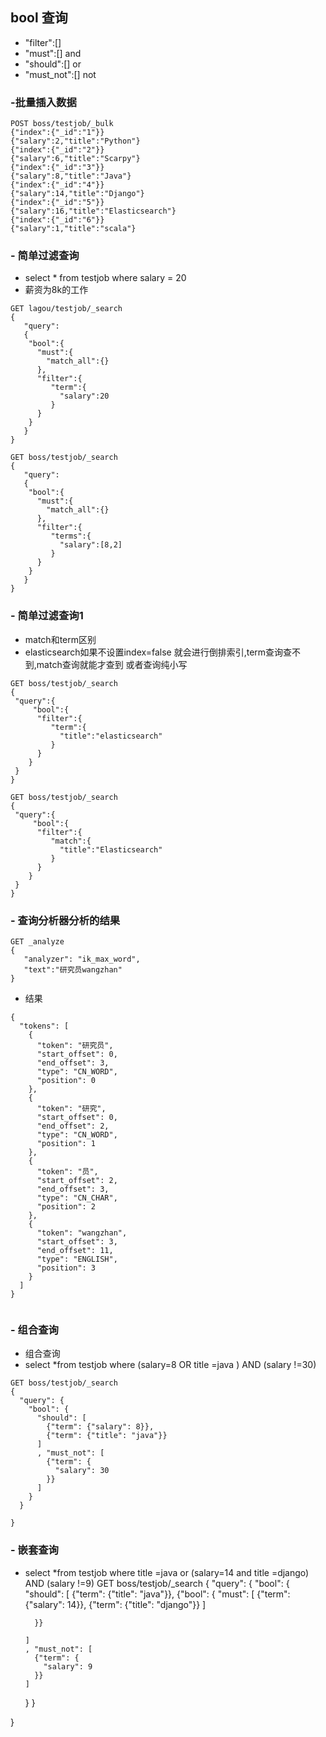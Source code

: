 ## bool 查询
- "filter":[] 
- "must":[]  and
- "should":[] or
- "must_not":[] not

### -批量插入数据

````
POST boss/testjob/_bulk
{"index":{"_id":"1"}}
{"salary":2,"title":"Python"}
{"index":{"_id":"2"}}
{"salary":6,"title":"Scarpy"}
{"index":{"_id":"3"}}
{"salary":8,"title":"Java"}
{"index":{"_id":"4"}}
{"salary":14,"title":"Django"}
{"index":{"_id":"5"}}
{"salary":16,"title":"Elasticsearch"}
{"index":{"_id":"6"}}
{"salary":1,"title":"scala"}
````


### - 简单过滤查询
- select * from testjob where salary = 20
- 薪资为8k的工作
````
GET lagou/testjob/_search
{
   "query":
   {
    "bool":{
      "must":{
        "match_all":{}
      },
      "filter":{
         "term":{
           "salary":20
         }
      }
    }
   }
}

````
````
GET boss/testjob/_search
{
   "query":
   {
    "bool":{
      "must":{
        "match_all":{}
      },
      "filter":{
         "terms":{
           "salary":[8,2]
         }
      }
    }
   }
}

````
### - 简单过滤查询1
- match和term区别
- elasticsearch如果不设置index=false 
就会进行倒排索引,term查询查不到,match查询就能才查到
或者查询纯小写
````
GET boss/testjob/_search
{
 "query":{ 
     "bool":{
      "filter":{
         "term":{
           "title":"elasticsearch"
         }
      }
    }
 }
}
````
````
GET boss/testjob/_search
{
 "query":{ 
     "bool":{
      "filter":{
         "match":{
           "title":"Elasticsearch"
         }
      }
    }
 }
}
````
### - 查询分析器分析的结果
````
GET _analyze 
{
   "analyzer": "ik_max_word",
   "text":"研究员wangzhan"
}
````
- 结果
````
{
  "tokens": [
    {
      "token": "研究员",
      "start_offset": 0,
      "end_offset": 3,
      "type": "CN_WORD",
      "position": 0
    },
    {
      "token": "研究",
      "start_offset": 0,
      "end_offset": 2,
      "type": "CN_WORD",
      "position": 1
    },
    {
      "token": "员",
      "start_offset": 2,
      "end_offset": 3,
      "type": "CN_CHAR",
      "position": 2
    },
    {
      "token": "wangzhan",
      "start_offset": 3,
      "end_offset": 11,
      "type": "ENGLISH",
      "position": 3
    }
  ]
}
 
````

### - 组合查询
- 组合查询
- select *from testjob where (salary=8 OR
title =java
) AND (salary !=30)
````
GET boss/testjob/_search
{
  "query": {
    "bool": {
      "should": [
        {"term": {"salary": 8}},
        {"term": {"title": "java"}}
      ]
      , "must_not": [
        {"term": {
          "salary": 30
        }}
      ]
    }
  }
  
}

````

### - 嵌套查询

- select *from testjob where title =java or (salary=14 and title =django) AND (salary !=9)
GET boss/testjob/_search
{
  "query": {
    "bool": {
      "should": [
        {"term": {"title": "java"}},
        {"bool": {
          "must": [
            {"term": {"salary": 14}},
             {"term": {"title": "django"}}
          ]
          
        }}
        
      ]
      , "must_not": [
        {"term": {
          "salary": 9
        }}
      ]
    }
  }
  
}
